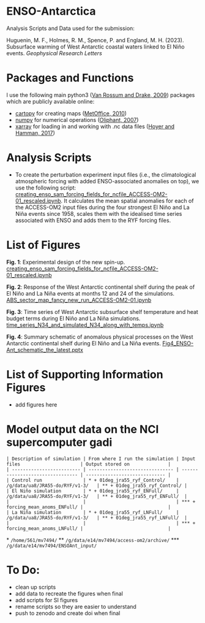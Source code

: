 # ENSO-Antarctica
Analysis Scripts and Data used for the submission: 

Huguenin, M. F., Holmes, R. M., Spence, P. and England, M. H. (2023). Subsurface warming of West Antarctic coastal waters linked to El Niño events. *Geophysical Research Letters*

# Packages and Functions
I use the following main python3 ([Van Rossum and Drake, 2009](https://dl.acm.org/doi/book/10.5555/1593511)) packages which are publicly available online:

- [cartopy](https://scitools.org.uk/cartopy/docs/latest/) for creating maps ([MetOffice, 2010](https://scitools.org.uk/cartopy/docs/v0.15/citation.html))
- [numpy](https://numpy.org/) for numerical operations ([Oliphant, 2007](https://archive.org/details/NumPyBook))
- [xarray](https://xarray.pydata.org/en/stable/) for loading in and working with .nc data files ([Hoyer and Hamman, 2017](https://openresearchsoftware.metajnl.com/articles/10.5334/jors.148/))

# Analysis Scripts
- To create the perturbation experiment input files (i.e., the climatological atmospheric forcing with added ENSO-associated anomalies on top), we use the following script: [creating_enso_sam_forcing_fields_for_ncfile_ACCESS-OM2-01_rescaled.ipynb](creating_enso_sam_forcing_fields_for_ncfile_ACCESS-OM2-01_rescaled.ipynb). It calculates the mean spatial anomalies for each of the ACCESS-OM2 input files during the four strongest El Niño and La Niña events since 1958, scales them with the idealised time series associated with ENSO and adds them to the RYF forcing files.


# List of Figures
__Fig. 1__: Experimental design of the new spin-up.
[creating_enso_sam_forcing_fields_for_ncfile_ACCESS-OM2-01_rescaled.ipynb](creating_enso_sam_forcing_fields_for_ncfile_ACCESS-OM2-01_rescaled.ipynb)

__Fig. 2__: Response of the West Antarctic continental shelf during the peak of El Niño and La Niña events at months 12 and 24 of the simulations.
[ABS_sector_map_fancy_new_run_ACCESS-OM2-01.ipynb](ABS_sector_map_fancy_new_run_ACCESS-OM2-01.ipynb)

__Fig. 3__: Time series of West Antarctic subsurface shelf temperature and heat budget terms during El Niño and La Niña simulations.
[time_series_N34_and_simulated_N34_along_with_temps.ipynb](time_series_N34_and_simulated_N34_along_with_temps.ipynb)

__Fig. 4__: Summary schematic of anomalous physical processes on the West Antarctic continental shelf during El Niño and La Niña events.
[Fig4_ENSO-Ant_schematic_the_latest.pptx](Fig4_ENSO-Ant_schematic_the_latest.pptx)

# List of Supporting Information Figures
- add figures here

# Model output data on the NCI supercomputer gadi
```
| Description of simulation | From where I run the simulation | Input files                      | Output stored on              |
| ------------------------- | ------------------------------- | -------------------------------- | ----------------------------- |
| Control run               | * + 01deg_jra55_ryf_Control/    | /g/data/ua8/JRA55-do/RYF/v1-3/   | ** + 01deg_jra55_ryf_Control/ |
| El Niño simulation        | * + 01deg_jra55_ryf_ENFull/     | /g/data/ua8/JRA55-do/RYF/v1-3/   | ** + 01deg_jra55_ryf_ENFull/  |
|                           |                                 | *** + forcing_mean_anoms_ENFull/ |                               |
| La Niña simulation        | * + 01deg_jra55_ryf_LNFull/     | /g/data/ua8/JRA55-do/RYF/v1-3/   | ** + 01deg_jra55_ryf_LNFull/  |
|                           |                                 | *** + forcing_mean_anoms_LNFull/ |                               |
```
\* `/home/561/mv7494/`
\** `/g/data/e14/mv7494/access-om2/archive/`
\*** `/g/data/e14/mv7494/ENSOAnt_input/`

# To Do:
- clean up scripts
- add data to recreate the figures when final
- add scripts for SI figures
- rename scripts so they are easier to understand
- push to zenodo and create doi when final
